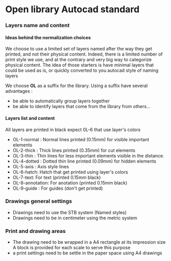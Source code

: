 # Open library Autocad standard

### Layers name and content 

#### Ideas behind the normalization choices

We choose to use a limited set of layers named after the way they get printed, and not their physical content. 
Indeed, there is a limited number of print style we use, and at the contrary and very big way to categorize physical content. 
The idea of those starters is have minimal layers that could be used as is, or quickly converted to you autocad style of naming layers

We choose **OL** as a suffix for the library. 
Using a suffix have several advantages : 
* be able to automatically group layers together
* be able to identify layers that come from the library from others...

#### Layers list and content 

All layers are printed in black expect 0L-6 that use layer's colors

* OL-1-normal : Normal lines printed (0.15mm) for visible important elements
* OL-2-thick : Thick lines printed (0.35mm) for cut elements
* OL-3-thin : Thin lines for less important elements visible in the distance.
* OL-4-dotted : Dotted thin line printed (0.09mm) for hidden elements
* OL-5-axis : Axis style lines
* OL-6-hatch: Hatch that get printed using layer's colors
* OL-7-text: For text (printed 0.15mm black)
* OL-8-annotation: For anotation (printed 0.15mm black)
* OL-9-guide : For guides (don't get printed)

### Drawings general settings 

* Drawings need to use the STB system (Named styles)
* Drawings need to be in centimeter using the metric system

### Print and drawing areas

* The drawing need to be wrapped in a A4 rectangle at its impression size 
A block is provided for each scale to serve this purpose
* a print settings need to be settle in the paper space using A4 drawings
